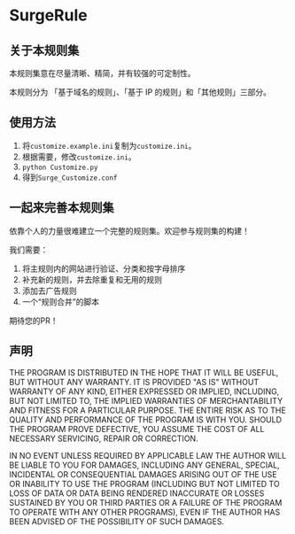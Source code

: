 # SurgeRule

## 关于本规则集

本规则集意在尽量清晰、精简，并有较强的可定制性。

本规则分为 「基于域名的规则」、「基于 IP 的规则」和「其他规则」三部分。

## 使用方法

1. 将`customize.example.ini`复制为`customize.ini`。
1. 根据需要，修改`customize.ini`。
1. `python Customize.py`
1. 得到`Surge_Customize.conf`

## 一起来完善本规则集

依靠个人的力量很难建立一个完整的规则集。欢迎参与规则集的构建！

我们需要：

1. 将主规则内的网站进行验证、分类和按字母排序
1. 补充新的规则，并去除重复和无用的规则
1. 添加去广告规则
1. 一个“规则合并”的脚本

期待您的PR！

## 声明

THE PROGRAM IS DISTRIBUTED IN THE HOPE THAT IT WILL BE USEFUL, BUT WITHOUT ANY WARRANTY. IT IS PROVIDED "AS IS" WITHOUT WARRANTY OF ANY KIND, EITHER EXPRESSED OR IMPLIED, INCLUDING, BUT NOT LIMITED TO, THE IMPLIED WARRANTIES OF MERCHANTABILITY AND FITNESS FOR A PARTICULAR PURPOSE. THE ENTIRE RISK AS TO THE QUALITY AND PERFORMANCE OF THE PROGRAM IS WITH YOU. SHOULD THE PROGRAM PROVE DEFECTIVE, YOU ASSUME THE COST OF ALL NECESSARY SERVICING, REPAIR OR CORRECTION.

IN NO EVENT UNLESS REQUIRED BY APPLICABLE LAW THE AUTHOR WILL BE LIABLE TO YOU FOR DAMAGES, INCLUDING ANY GENERAL, SPECIAL, INCIDENTAL OR CONSEQUENTIAL DAMAGES ARISING OUT OF THE USE OR INABILITY TO USE THE PROGRAM (INCLUDING BUT NOT LIMITED TO LOSS OF DATA OR DATA BEING RENDERED INACCURATE OR LOSSES SUSTAINED BY YOU OR THIRD PARTIES OR A FAILURE OF THE PROGRAM TO OPERATE WITH ANY OTHER PROGRAMS), EVEN IF THE AUTHOR HAS BEEN ADVISED OF THE POSSIBILITY OF SUCH DAMAGES.
